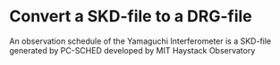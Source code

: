 # Convert a SKD-file to a DRG-file

An observation schedule of the Yamaguchi Interferometer is a SKD-file generated by PC-SCHED developed by MIT Haystack Observatory

